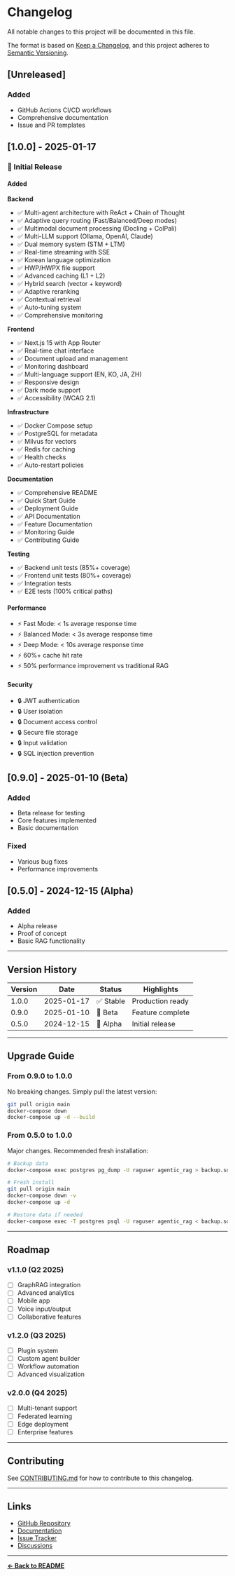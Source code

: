 # Changelog

All notable changes to this project will be documented in this file.

The format is based on [Keep a Changelog](https://keepachangelog.com/en/1.0.0/),
and this project adheres to [Semantic Versioning](https://semver.org/spec/v2.0.0.html).

## [Unreleased]

### Added
- GitHub Actions CI/CD workflows
- Comprehensive documentation
- Issue and PR templates

## [1.0.0] - 2025-01-17

### 🎉 Initial Release

#### Added

**Backend**
- ✅ Multi-agent architecture with ReAct + Chain of Thought
- ✅ Adaptive query routing (Fast/Balanced/Deep modes)
- ✅ Multimodal document processing (Docling + ColPali)
- ✅ Multi-LLM support (Ollama, OpenAI, Claude)
- ✅ Dual memory system (STM + LTM)
- ✅ Real-time streaming with SSE
- ✅ Korean language optimization
- ✅ HWP/HWPX file support
- ✅ Advanced caching (L1 + L2)
- ✅ Hybrid search (vector + keyword)
- ✅ Adaptive reranking
- ✅ Contextual retrieval
- ✅ Auto-tuning system
- ✅ Comprehensive monitoring

**Frontend**
- ✅ Next.js 15 with App Router
- ✅ Real-time chat interface
- ✅ Document upload and management
- ✅ Monitoring dashboard
- ✅ Multi-language support (EN, KO, JA, ZH)
- ✅ Responsive design
- ✅ Dark mode support
- ✅ Accessibility (WCAG 2.1)

**Infrastructure**
- ✅ Docker Compose setup
- ✅ PostgreSQL for metadata
- ✅ Milvus for vectors
- ✅ Redis for caching
- ✅ Health checks
- ✅ Auto-restart policies

**Documentation**
- ✅ Comprehensive README
- ✅ Quick Start Guide
- ✅ Deployment Guide
- ✅ API Documentation
- ✅ Feature Documentation
- ✅ Monitoring Guide
- ✅ Contributing Guide

**Testing**
- ✅ Backend unit tests (85%+ coverage)
- ✅ Frontend unit tests (80%+ coverage)
- ✅ Integration tests
- ✅ E2E tests (100% critical paths)

#### Performance

- ⚡ Fast Mode: < 1s average response time
- ⚡ Balanced Mode: < 3s average response time
- ⚡ Deep Mode: < 10s average response time
- ⚡ 60%+ cache hit rate
- ⚡ 50% performance improvement vs traditional RAG

#### Security

- 🔒 JWT authentication
- 🔒 User isolation
- 🔒 Document access control
- 🔒 Secure file storage
- 🔒 Input validation
- 🔒 SQL injection prevention

## [0.9.0] - 2025-01-10 (Beta)

### Added
- Beta release for testing
- Core features implemented
- Basic documentation

### Fixed
- Various bug fixes
- Performance improvements

## [0.5.0] - 2024-12-15 (Alpha)

### Added
- Alpha release
- Proof of concept
- Basic RAG functionality

---

## Version History

| Version | Date | Status | Highlights |
|---------|------|--------|------------|
| 1.0.0 | 2025-01-17 | ✅ Stable | Production ready |
| 0.9.0 | 2025-01-10 | 🧪 Beta | Feature complete |
| 0.5.0 | 2024-12-15 | 🔬 Alpha | Initial release |

---

## Upgrade Guide

### From 0.9.0 to 1.0.0

No breaking changes. Simply pull the latest version:

```bash
git pull origin main
docker-compose down
docker-compose up -d --build
```

### From 0.5.0 to 1.0.0

Major changes. Recommended fresh installation:

```bash
# Backup data
docker-compose exec postgres pg_dump -U raguser agentic_rag > backup.sql

# Fresh install
git pull origin main
docker-compose down -v
docker-compose up -d

# Restore data if needed
docker-compose exec -T postgres psql -U raguser agentic_rag < backup.sql
```

---

## Roadmap

### v1.1.0 (Q2 2025)
- [ ] GraphRAG integration
- [ ] Advanced analytics
- [ ] Mobile app
- [ ] Voice input/output
- [ ] Collaborative features

### v1.2.0 (Q3 2025)
- [ ] Plugin system
- [ ] Custom agent builder
- [ ] Workflow automation
- [ ] Advanced visualization

### v2.0.0 (Q4 2025)
- [ ] Multi-tenant support
- [ ] Federated learning
- [ ] Edge deployment
- [ ] Enterprise features

---

## Contributing

See [CONTRIBUTING.md](CONTRIBUTING.md) for how to contribute to this changelog.

---

## Links

- [GitHub Repository](https://github.com/yourusername/agenticrag)
- [Documentation](docs/)
- [Issue Tracker](https://github.com/yourusername/agenticrag/issues)
- [Discussions](https://github.com/yourusername/agenticrag/discussions)

---

**[← Back to README](README.md)**
